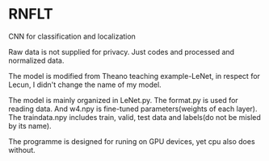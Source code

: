 # RNFLT
CNN for classification and localization

Raw data is not supplied for privacy. Just codes and processed and normalized data.

The model is modified from Theano teaching example-LeNet, in respect for Lecun, I didn't change the name of my model.

The model is mainly organized in LeNet.py. The format.py is used for reading data. And w4.npy is fine-tuned parameters(weights of each layer). The traindata.npy includes train, valid, test data and labels(do not be misled by its name).

The programme is designed for runing on GPU devices, yet cpu also does without.
